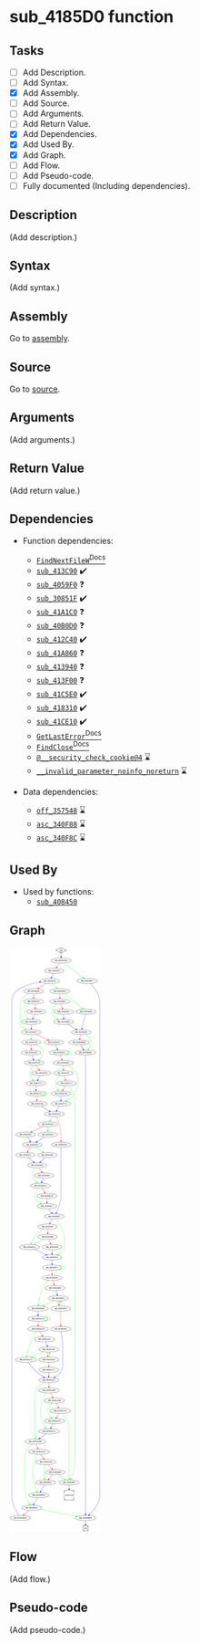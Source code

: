 # sub_4185D0 function

## Tasks

- [ ] Add Description.
- [ ] Add Syntax.
- [X] Add Assembly.
- [ ] Add Source.
- [ ] Add Arguments.
- [ ] Add Return Value.
- [X] Add Dependencies.
- [X] Add Used By.
- [X] Add Graph.
- [ ] Add Flow.
- [ ] Add Pseudo-code.
- [ ] Fully documented (Including dependencies).

## Description

(Add description.)

## Syntax

(Add syntax.)

## Assembly

Go to [assembly](../asm/sub_4185D0.asm).

## Source

Go to [source](../cc/sub_4185D0.cc).

## Arguments

(Add arguments.)

## Return Value

(Add return value.)

## Dependencies

* Function dependencies:
  * [`FindNextFileW`<sup>Docs</sup>](https://docs.microsoft.com/en-us/windows/win32/api/fileapi/nf-fileapi-findnextfilew)
  * [`sub_413C90`](sub_413C90.md) ✔️
  * [`sub_4059F0`](sub_4059F0.md) ❓
  * [`sub_30851F`](sub_30851F.md) ✔️
  * [`sub_41A1C0`](sub_41A1C0.md) ❓
  * [`sub_40B0D0`](sub_40B0D0.md) ❓
  * [`sub_412C40`](sub_412C40.md) ✔️
  * [`sub_41A860`](sub_41A860.md) ❓
  * [`sub_413940`](sub_413940.md) ❓
  * [`sub_413F00`](sub_413F00.md) ❓
  * [`sub_41C5E0`](sub_41C5E0.md) ✔️
  * [`sub_418310`](sub_418310.md) ✔️
  * [`sub_41CE10`](sub_41CE10.md) ✔️
  * [`GetLastError`<sup>Docs</sup>](https://docs.microsoft.com/en-us/windows/win32/api/errhandlingapi/nf-errhandlingapi-getlasterror)
  * [`FindClose`<sup>Docs</sup>](https://docs.microsoft.com/en-us/windows/win32/api/fileapi/nf-fileapi-findclose)
  * [`@__security_check_cookie@4`](@__security_check_cookie@4.md) ⌛
  * [`__invalid_parameter_noinfo_noreturn`](__invalid_parameter_noinfo_noreturn.md) ⌛


* Data dependencies:
  * [`off_357548`](off_357548.md) ⌛
  * [`asc_340F88`](asc_340F88.md) ⌛
  * [`asc_340F8C`](asc_340F8C.md) ⌛

## Used By

* Used by functions:
  * [`sub_408450`](sub_408450.md)

## Graph

![sub_4185D0 Graph](../svg/sub_4185D0.svg "sub_4185D0 Graph")

## Flow

(Add flow.)

## Pseudo-code

(Add pseudo-code.)
